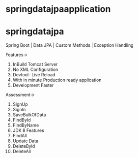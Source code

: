 # springdatajpaapplication



# springdatajpa

Spring Boot | Data JPA | Custom Methods | Exception Handling

Features->
1. InBuild Tomcat Server
2. No XML Configuration
3. Devtool- Live Reload
4. With in minute Production ready application
5. Development Faster

Assessment->
1. SignUp
2. SignIn
3. SaveBulkOfData
4. FindById
5. FindByName
6. JDK 8 Features
7. FindAll
8. Update Data
9. DeleteById
10. DeleteAll